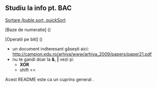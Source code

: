 Studiu la info pt. BAC
-----

[Sortare (buble sort, quickSort](/Algoritmi/Sortare/README.md)

[Baze de numeratie] ()
  

[Operatii pe biti] ()
 - un document indteresant găsești aici: http://campion.edu.ro/arhiva/www/arhiva_2009/papers/paper21.pdf
 - nu te gandi doar la **&**, **|** vezi și:
     - **XOR** 
     - shift <<  


Acest README este ca un cuprins general .

